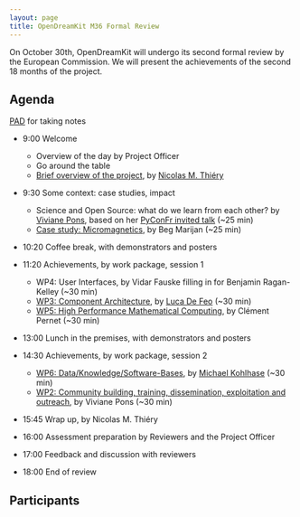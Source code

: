 ```yaml
---
layout: page
title: OpenDreamKit M36 Formal Review
---
```


On October 30th, OpenDreamKit will undergo its second formal review
by the European Commission. We will present the achievements of the
second 18 months of the project.

<!-- including [30 deliverables](https://github.com/OpenDreamKit/OpenDreamKit/issues?q=label%3AReportingPeriod2).!-->

## Agenda

[PAD](https://hackmd.io/P0eWyulZSgGWD6i3VDYDCA) for taking notes

- 9:00 Welcome
   - Overview of the day by Project Officer
   - Go around the table
   - [Brief overview of the project](overview-final.pdf), by [Nicolas M. Thiéry](http://Nicolas.Thiery.name)

- 9:30 Some context: case studies, impact
    - Science and Open Source: what do we learn from each other?
      by [Viviane Pons](https://github.com/VivianePons),
      based on her [PyConFr invited talk](https://www.pycon.fr/2018/en/news/2018-09-17-introducig-first-keynote-speaker/)
      (~25 min)
    - [Case study: Micromagnetics](marijan-beg-talk.pdf), by Beg Marijan (~25 min)

- 10:20 Coffee break, with demonstrators and posters

- 11:20 Achievements, by work package, session 1
    - WP4: User Interfaces, by Vidar Fauske filling in for Benjamin Ragan-Kelley (~30 min)
    - [WP3: Component Architecture](WP3/), by [Luca De Feo](https://defeo.lu/) (~30 min)
    - [WP5: High Performance Mathematical Computing](https://github.com/OpenDreamKit/OpenDreamKit/raw/master/ReportingPeriod_2/WP5/WP5.pdf),
      by Clément Pernet (~30 min)
- 13:00 Lunch in the premises, with demonstrators and posters

- 14:30 Achievements, by work package, session 2
    - [WP6: Data/Knowledge/Software-Bases](WP6.pdf), by [Michael Kohlhase](http://kwarc.info/kohlhase) (~30 min)
    - [WP2: Community building, training, dissemination, exploitation and outreach](WP2), by Viviane Pons (~30 min)
- 15:45 Wrap up, by Nicolas M. Thiéry
- 16:00 Assessment preparation by Reviewers and the Project Officer

- 17:00 Feedback and discussion with reviewers

- 18:00 End of review

## Participants

